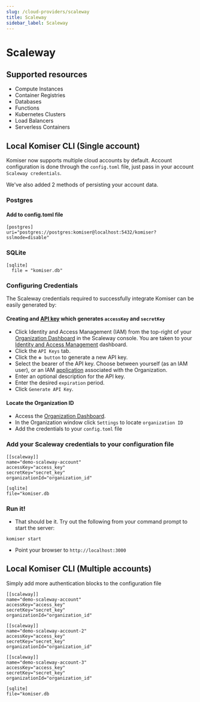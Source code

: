 ```yaml
---
slug: /cloud-providers/scaleway
title: Scaleway
sidebar_label: Scaleway
---
```


# Scaleway

## Supported resources
- Compute Instances
- Container Registries
- Databases
- Functions
- Kubernetes Clusters
- Load Balancers
- Serverless Containers

## Local Komiser CLI (Single account)

Komiser now supports multiple cloud accounts by default. Account configuration is done through the `config.toml` file, just pass in your account `Scaleway credentials`.

We've also added 2 methods of persisting your account data.
### Postgres
#### Add to config.toml file
```
[postgres]
uri="postgres://postgres:komiser@localhost:5432/komiser?sslmode=disable"
```
### SQLite

```
[sqlite]
  file = "komiser.db"
```

### Configuring Credentials

The Scaleway credentials required to successfully integrate Komiser can be easily generated by:

#### Creating and [API key](https://www.scaleway.com/en/docs/identity-and-access-management/iam/how-to/create-api-keys/) which generates `accessKey` and `secretKey`
- Click Identity and Access Management (IAM) from the top-right of your [Organization Dashboard](https://console.scaleway.com/organization) in the Scaleway console. You are taken to your [Identity and Access Management](https://console.scaleway.com/iam/users) dashboard.
- Click the `API Keys` tab.
- Click the `➕ button` to generate a new API key.
- Select the bearer of the API key. Choose between yourself (as an IAM user), or an IAM [application](https://www.scaleway.com/en/docs/identity-and-access-management/iam/concepts/#application) associated with the Organization.
- Enter an optional description for the API key.
- Enter the desired `expiration` period.
- Click `Generate API Key`.

#### Locate the Organization ID
- Access the [Organization Dashboard](https://console.scaleway.com/organization).
- In the Organization window click `Settings` to locate `organization ID`
- Add the credentials to your `config.toml` file

### Add your Scaleway credentials to your configuration file

```
[[scaleway]]
name="demo-scaleway-account"
accessKey="access_key"
secretKey="secret_key"
organizationId="organization_id"

[sqlite]
file="komiser.db
```
                                        

### Run it!
* That should be it. Try out the following from your command prompt to start the server:

```
komiser start 
```

* Point your browser to `http://localhost:3000`

## Local Komiser CLI (Multiple accounts)
Simply add more authentication blocks to the configuration file

```
[[scaleway]]
name="demo-scaleway-account"
accessKey="access_key"
secretKey="secret_key"
organizationId="organization_id"

[[scaleway]]
name="demo-scaleway-account-2"
accessKey="access_key"
secretKey="secret_key"
organizationId="organization_id"

[[scaleway]]
name="demo-scaleway-account-3"
accessKey="access_key"
secretKey="secret_key"
organizationId="organization_id"

[sqlite]
file="komiser.db
```